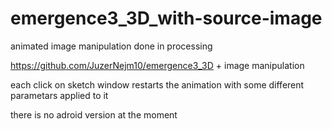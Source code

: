 # emergence3_3D_with-source-image
animated image manipulation done in processing

https://github.com/JuzerNejm10/emergence3_3D + image manipulation

each click on sketch window restarts the animation with some different parametars applied to it

there is no adroid version at the moment

  

  
